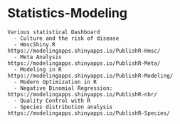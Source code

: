 # Statistics-Modeling

    Various statistical Dashboard
      - Culture and the risk of disease
      - HmscShiny.R                           https://modelingapps.shinyapps.io/PublishR-Hmsc/
      - Meta Analysis                         https://modelingapps.shinyapps.io/PublishR-Meta/
      - Modeling in R                         https://modelingapps.shinyapps.io/PublishR-Modeling/
      - Modern Optimization in R
      - Negative Binomial Regression:         https://modelingapps.shinyapps.io/PublishR-nbr/
      - Quality Control with R
      - Species distribution analysis         https://modelingapps.shinyapps.io/PublishR-Species/
